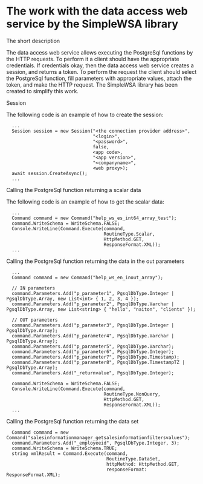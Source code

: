# The work with the data access web service by the SimpleWSA library

The short description

  The data access web service allows executing the PostgreSql functions by the HTTP 
requests. To perform it a client should have the appropriate credentials. If credentials
okay, then the data access web service creates a session, and returns a token.
  To perform the request the client should select the PostgreSql function, fill parameters
with appropriate values, attach the token, and make the HTTP request.
  The SimpleWSA library has been created to simplify this work.

Session

  The following code is an example of how to create the session:

      ...
      Session session = new Session("<the connection provider address>",
                                    "<login>",
                                    "<password>",
                                    false,
                                    <app code>,
                                    "<app version>",
                                    "<companyname>",
                                    <web proxy>);
      await session.CreateAsync();
	  ...

Calling the PostgreSql function returning a scalar data

  The following code is an example of how to get the scalar data:

      ...
      Command command = new Command("help_ws_es_int64_array_test");
      command.WriteSchema = WriteSchema.FALSE;
      Console.WriteLine(Command.Execute(command,
                                        RoutineType.Scalar,
                                        HttpMethod.GET,
                                        ResponseFormat.XML));
	  ...

Calling the PostgreSql function returning the data in the out parameters

      ...
      Command command = new Command("help_ws_en_inout_array");

	  // IN parameters
      command.Parameters.Add("p_parameter1", PgsqlDbType.Integer | PgsqlDbType.Array, new List<int> { 1, 2, 3, 4 });
      command.Parameters.Add("p_parameter2", PgsqlDbType.Varchar | PgsqlDbType.Array, new List<string> { "hello", "naiton", "clients" });

	  // OUT parameters
      command.Parameters.Add("p_parameter3", PgsqlDbType.Integer | PgsqlDbType.Array);
      command.Parameters.Add("p_parameter4", PgsqlDbType.Varchar | PgsqlDbType.Array);
      command.Parameters.Add("p_parameter5", PgsqlDbType.Varchar);
      command.Parameters.Add("p_parameter6", PgsqlDbType.Integer);
      command.Parameters.Add("p_parameter7", PgsqlDbType.Timestamp);
      command.Parameters.Add("p_parameter8", PgsqlDbType.TimestampTZ | PgsqlDbType.Array);
      command.Parameters.Add("_returnvalue", PgsqlDbType.Integer);

	  command.WriteSchema = WriteSchema.FALSE;
      Console.WriteLine(Command.Execute(command,
                                        RoutineType.NonQuery,
                                        HttpMethod.GET,
                                        ResponseFormat.XML));
	  ...

Calling the PostgreSql function returning the data set

      Command command = new Command("salesinformationmanager_getsalesinformationfiltersvalues");
      command.Parameters.Add("_employeeid", PgsqlDbType.Integer, 3);
	  command.WriteSchema = WriteSchema.TRUE;
      string xmlResult = Command.Execute(command,
                                         RoutineType.DataSet,
                                         httpMethod: HttpMethod.GET,
                                         responseFormat: ResponseFormat.XML);

